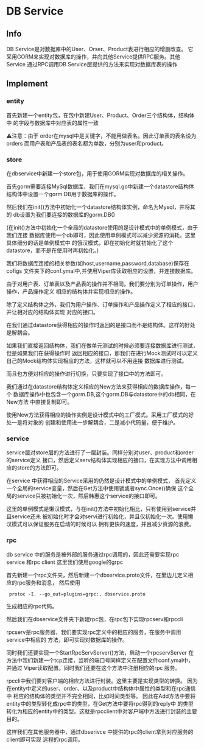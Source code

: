 # DB Service

## Info
DB Service是对数据库中的User、Orser、Product表进行相应的增删改查。
它采用GORM来实现对数据库的操作，并向其他Service提供RPC服务。其他Service
通过RPC调用DB Service层提供的方法来实现对数据库表的操作

## Implement

### entity

首先新建一个entity包，在包中新建User、Product、Order三个结构体，结构体中
的字段与数据库中对应表的属性一致

⚠️注意：由于 order在mysql中是关键字，不能用做表名。因此订单表的表名设为orders
而用户表和产品表的表名都为单数，分别为user和product。

### store

在dbservice中新建一个store包，用于使用GORM实现对数据库的相关操作。

首先gorm需要连接MySql数据库，我们在mysql.go中新建一个datastore结构体
结构体中设置一个gorm.DB用于数据库的操作。

然后我们在init()方法中初始化一个datastore结构体实例，命名为Mysql，并将其的
db设置为我们要连接的数据库的gorm.DB()

(在init()方法中初始化一个全局的datastore使用的是设计模式中的单例模式，由于我们连接
数据库使用一个db即可，因此使用单例模式可以减少资源的消耗。这里具体细分的话是单例模式中
的饿汉模式，即在初始化时就初始化了这个datastore，而不是在使用时再初始化。)

我们将数据库连接的相关参数(如host,username,password,database)保存在cofigs
文件夹下的conf.ymal中,并使用Viper库读取相应的设置，并连接数据库。

由于对用户表、订单表以及产品表的操作并不相同，我们要分别为订单操作，用户操作，产品操作定义
相应的结构体并实现相应的操作。

除了定义结构体之外，我们为用户操作、订单操作和产品操作定义了相应的接口，并让相对应的结构体实现
对应的接口。

在我们通过datastore获得相应的操作时返回的是接口而不是结构体。这样的好处是解耦合。

如果我们直接返回结构体，我们在做单元测试的时候必须要连接数据库进行测试，但是如果我们在获得操作时
返回相应的接口，那我们在进行Mock测试时可以定义自己的Mock结构体实现相应的方法，这样就可以不用连接
数据库进行测试。

而且也方便对相应的操作进行切换，只要实现了接口中的方法即可。

我们通过在datastore结构体定义相应的New方法来获得相应的数据库操作，每一个
数据库操作中也包含一个gorm.DB,这个gorm.DB与datastore中的db相同，在New方法
中直接复制即可。

使用New方法获得相应的操作实例是设计模式中的工厂模式。采用工厂模式的好处一是将对象的
创建和使用进一步解耦合，二是减小代码量，便于维护。

### service

service层对store层的方法进行了一层封装。同样分别对user、product和order的service定义
接口，然后定义serv结构体实现相应的接口，在实现方法中调用相应的store的方法即可。

在service 中获得相应的Service采用的仍然是设计模式中的单例模式，
首先定义一个全局的service变量，然后在Get方法中使用锁或者sync.Once()确保
这个全局的service只被初始化一次，然后韩惠这个service的接口即可。

这里的单例模式是懒汉模式，与在init()方法中初始化相比，只有使用到service并且service还未
被初始化时才会对servi进行初始化，并且仅初始化一次。使用懒汉模式可以保证服务在启动的时候可以
拥有更快的速度，并且减少资源的浪费。

### rpc

db service 中的服务是被外部的服务通过rpc调用的，因此还需要实现rpc service 和rpc client
这里我们使用google的grpc

首先新建一个rpc文件夹，然后新建一个dbservice.proto文件，在里边儿定义相应的rpc服务和消息，
然后使用

```shell
 protoc -I. --go_out=plugins=grpc:. dbservice.proto
```

生成相应的rpc代码。

然后我们在dbservice文件夹下新建rpc包，在rpc包下实现rpcserv和rpccli

rpcserv是rpc服务器，我们要实现rpc定义中的相应的服务，在服务中调用service中相应的
方法，即可实现对数据库的操作。

同时我们还要实现一个StartRpcServServer()方法，启动一个rpcservServer
在方法中我们新建一个tcp连接，监听的端口号同样定义在配置文件conf.ymal中，并通过
Viper读取配置。同时我们还要在这个方法中注册相应的rpc 服务。

rpccli中我们要对客户端的相应方法进行封装。这里主要是实现类型的转换。
因为在entity中定义的user、order、以及product中结构体中属性的类型和在rpc通信中
相应的结构体的类型并不完全相同，比如时间类型等。
因此在Add方法中要将entity中的类型转化成rpc中的类型，在Get方法中要将rpc得到的reply中
的类型转化为相应的entity中的类型。这就是rpcclient中对客户端中方法进行封装的主要目的。

这样我们在其他服务器中，通过dbserivce 中提供的rpc的client拿到对应服务的client即可实现
远程的rpc调用。

